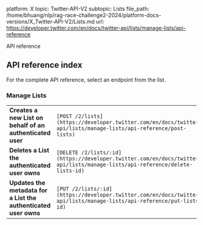 platform: X
topic: Twitter-API-V2
subtopic: Lists
file_path: /home/bhuang/nlp/rag-race-challenge2-2024/platform-docs-versions/X_Twitter-API-V2/Lists.md
url: https://developer.twitter.com/en/docs/twitter-api/lists/manage-lists/api-reference

API reference

## API reference index

For the complete API reference, select an endpoint from the list.  
  

### Manage Lists  

|     |     |
| --- | --- |
| **Creates a new List on behalf of an authenticated user** | `[POST /2/lists](https://developer.twitter.com/en/docs/twitter-api/lists/manage-lists/api-reference/post-lists)` |
| **Deletes a List the authenticated user owns** | `[DELETE /2/lists/:id](https://developer.twitter.com/en/docs/twitter-api/lists/manage-lists/api-reference/delete-lists-id)` |
| **Updates the metadata for a List the authenticated user owns** | `[PUT /2/lists/:id](https://developer.twitter.com/en/docs/twitter-api/lists/manage-lists/api-reference/put-lists-id)` |